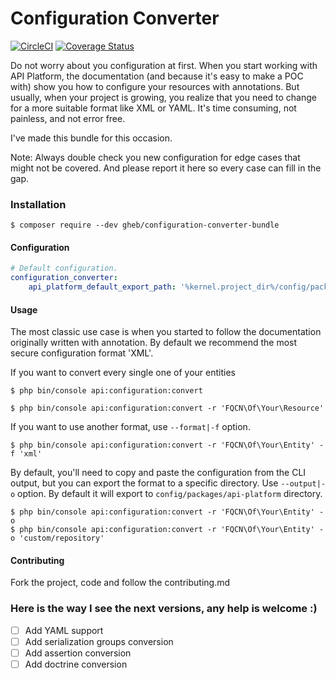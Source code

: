# Configuration Converter

[![CircleCI](https://circleci.com/gh/GregoireHebert/configuration-converter-bundle.svg?style=shield)](https://circleci.com/gh/GregoireHebert/configuration-converter-bundle)
[![Coverage Status](https://coveralls.io/repos/github/GregoireHebert/configuration-converter-bundle/badge.svg)](https://coveralls.io/github/GregoireHebert/configuration-converter-bundle)

Do not worry about you configuration at first.
When you start working with API Platform, the documentation (and because it's easy to make a POC with) show you how to configure your resources with annotations.
But usually, when your project is growing, you realize that you need to change for a more suitable format like XML or YAML.
It's time consuming, not painless, and not error free.

I've made this bundle for this occasion.

Note: Always double check you new configuration for edge cases that might not be covered. And please report it here so every case can fill in the gap.

### Installation

```shell
$ composer require --dev gheb/configuration-converter-bundle
```

#### Configuration


```yaml
# Default configuration.
configuration_converter:
    api_platform_default_export_path: '%kernel.project_dir%/config/packages/api-platform/' #(default)

```

#### Usage

The most classic use case is when you started to follow the documentation originally written with annotation.
By default we recommend the most secure configuration format 'XML'.

If you want to convert every single one of your entities

```shell
$ php bin/console api:configuration:convert
```

```shell
$ php bin/console api:configuration:convert -r 'FQCN\Of\Your\Resource'
```

If you want to use another format, use `--format|-f` option.
```shell
$ php bin/console api:configuration:convert -r 'FQCN\Of\Your\Entity' -f 'xml'
```

By default, you'll need to copy and paste the configuration from the CLI output, but you can export the format to a specific directory.
Use `--output|-o` option. By default it will export to `config/packages/api-platform` directory.

```shell
$ php bin/console api:configuration:convert -r 'FQCN\Of\Your\Entity' -o
$ php bin/console api:configuration:convert -r 'FQCN\Of\Your\Entity' -o 'custom/repository'
```

#### Contributing

Fork the project, code and follow the contributing.md

### Here is the way I see the next versions, any help is welcome :)

- [ ] Add YAML support
- [ ] Add serialization groups conversion
- [ ] Add assertion conversion
- [ ] Add doctrine conversion
